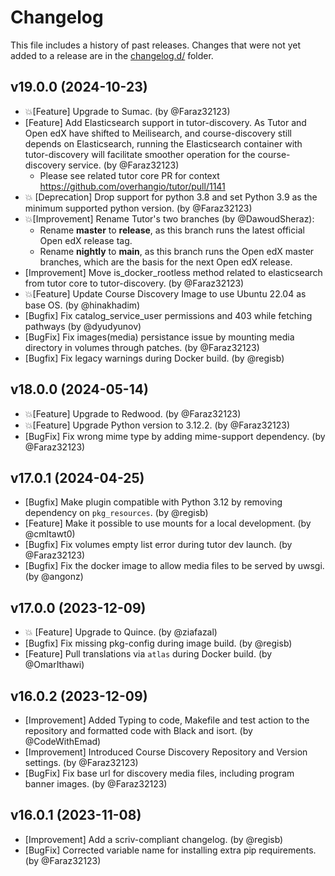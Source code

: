 # Changelog

This file includes a history of past releases. Changes that were not yet added to a release are in the [changelog.d/](./changelog.d) folder.

<!--
⚠️ DO NOT ADD YOUR CHANGES TO THIS FILE! (unless you want to modify existing changelog entries in this file)
Changelog entries are managed by scriv. After you have made some changes to this plugin, create a changelog entry with:

    scriv create

Edit and commit the newly-created file in changelog.d.

If you need to create a new release, create a separate commit just for that. It is important to respect these
instructions, because git commits are used to generate release notes:
  - Modify the version number in `__about__.py`.
  - Collect changelog entries with `scriv collect`
  - The title of the commit should be the same as the new version: "vX.Y.Z".
-->

<!-- scriv-insert-here -->

<a id='changelog-19.0.0'></a>
## v19.0.0 (2024-10-23)

- 💥[Feature] Upgrade to Sumac. (by @Faraz32123)
- [Feature] Add Elasticsearch support in tutor-discovery. As Tutor and Open edX have shifted to Meilisearch, and course-discovery still depends on Elasticsearch, running the Elasticsearch container with tutor-discovery will facilitate smoother operation for the course-discovery service. (by @Faraz32123)
  - Please see related tutor core PR for context https://github.com/overhangio/tutor/pull/1141
- 💥 [Deprecation] Drop support for python 3.8 and set Python 3.9 as the minimum supported python version. (by @Faraz32123)
- 💥[Improvement] Rename Tutor's two branches (by @DawoudSheraz):
  * Rename **master** to **release**, as this branch runs the latest official Open edX release tag.
  * Rename **nightly** to **main**, as this branch runs the Open edX master branches, which are the basis for the next Open edX release.
- [Improvement] Move is_docker_rootless method related to elasticsearch from tutor core to tutor-discovery. (by @Faraz32123)
- 💥[Feature] Update Course Discovery Image to use Ubuntu 22.04 as base OS. (by @hinakhadim)
- [Bugfix] Fix catalog_service_user permissions and 403 while fetching pathways (by @dyudyunov)
- [BugFix] Fix images(media) persistance issue by mounting media directory in volumes through patches. (by @Faraz32123)
- [Bugfix] Fix legacy warnings during Docker build. (by @regisb)


<a id='changelog-18.0.0'></a>
## v18.0.0 (2024-05-14)

- 💥[Feature] Upgrade to Redwood. (by @Faraz32123)
- 💥[Feature] Upgrade Python version to 3.12.2. (by @Faraz32123)
- [BugFix] Fix wrong mime type by adding mime-support dependency. (by @Faraz32123)

<a id='changelog-17.0.1'></a>
## v17.0.1 (2024-04-25)

- [Bugfix] Make plugin compatible with Python 3.12 by removing dependency on `pkg_resources`. (by @regisb)
- [Feature] Make it possible to use mounts for a local development. (by @cmltawt0)
- [Bugfix] Fix volumes empty list error during tutor dev launch. (by @Faraz32123)
- [Bugfix] Fix the docker image to allow media files to be served by uwsgi. (by @angonz)

<a id='changelog-17.0.0'></a>
## v17.0.0 (2023-12-09)

- 💥 [Feature] Upgrade to Quince. (by @ziafazal)
- [Bugfix] Fix missing pkg-config during image build. (by @regisb)
- [Feature] Pull translations via `atlas` during Docker build. (by @OmarIthawi)

<a id='changelog-16.0.2'></a>
## v16.0.2 (2023-12-09)

- [Improvement] Added Typing to code, Makefile and test action to the repository and formatted code with Black and isort. (by @CodeWithEmad)
- [Improvement] Introduced Course Discovery Repository and Version settings. (by @Faraz32123)
- [BugFix] Fix base url for discovery media files, including program banner images. (by @Faraz32123)

<a id='changelog-16.0.1'></a>
## v16.0.1 (2023-11-08)

- [Improvement] Add a scriv-compliant changelog. (by @regisb)
- [BugFix] Corrected variable name for installing extra pip requirements. (by @Faraz32123)

